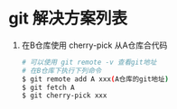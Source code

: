 # git 解决方案列表

1. 在B仓库使用 cherry-pick 从A仓库合代码

   ```bash
   # 可以使用 git remote -v 查看git地址
   # 在B仓库下执行下列命令
   $ git remote add A xxx(A仓库的git地址)
   $ git fetch A
   $ git cherry-pick xxx
   ```

   

   


